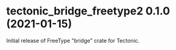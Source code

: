 # tectonic_bridge_freetype2 0.1.0 (2021-01-15)

Initial release of FreeType "bridge" crate for Tectonic.
